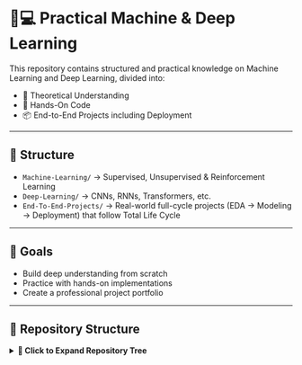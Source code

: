 # 🧠💻 Practical Machine & Deep Learning

This repository contains structured and practical knowledge on Machine Learning and Deep Learning, divided into:

- 📘 Theoretical Understanding
- 🧪 Hands-On Code
- 📦 End-to-End Projects including Deployment

---

## 📁 Structure

- `Machine-Learning/` → Supervised, Unsupervised & Reinforcement Learning
- `Deep-Learning/` → CNNs, RNNs, Transformers, etc.
- `End-To-End-Projects/` → Real-world full-cycle projects (EDA → Modeling → Deployment) that follow Total Life Cycle

---

## 📌 Goals

- Build deep understanding from scratch
- Practice with hands-on implementations
- Create a professional project portfolio

---

## 📂 Repository Structure

<details>
<summary><strong>📁 Click to Expand Repository Tree</strong></summary>

```bash
Practical-Machine-and-Deep-Learning/
├── README.md
│
├── Machine-Learning/
│   ├── README.md
│   ├── Supervised-Learning/
│   │   ├── README.md
│   │   ├── Regression/
│   │   │   └── Linear-Regression/
│   │   │       ├── README.md
│   │   │       ├── Theory/
│   │   │       │   └── Linear_Regression_Theory.pptx      ← PowerPoint for theory explanation
│   │   │       ├── Code/
│   │   │       │   └── Linear_Regression_Code.ipynb       ← Jupyter Notebook with full implementation
│   │   │       ├── Data/
│   │   │       │   └── sample_data.csv                    ← Sample dataset for testing
│   │   ├── Classification/
│   │   │   └── ... (Theory, Code, Data)
│   │   └── ...
│   │
│   ├── Unsupervised-Learning/
│   │   ├── README.md
│   │   ├── Clustering/
│   │   │   └── ... (Theory, Code, Data)
│   │   └── Dimensionality_Reduction/
│   │       └── ... (Theory, Code, Data)
│   │
│   └── Reinforcement-Learning/
│       ├── README.md
│       └── Q-Learning/
│           └── ...
│
├── Deep-Learning/
│   ├── README.md
│   ├── Feedforward-Networks/
│   │   └── ...
│   ├── CNNs/
│   │   └── ...
│   ├── RNNs/
│   │   └── ...
│   ├── Transformers/
│   │   └── ...
│   └── GANs/
│       └── ...
│
└── End-To-End-Projects/
    ├── README.md
    ├── House-Price-Prediction/
    │   ├── Data/
    │   ├── EDA.ipynb
    │   ├── Model_Building.ipynb
    │   ├── Deployment/
    │   │   └── App/
    │   └── README.md
    └── ...
│   └── Natural Language Processing/
│       ├── README.md
│       ├── ...
│   └── Computer Vision/
│       ├── README.md
│       ├── ...

```
